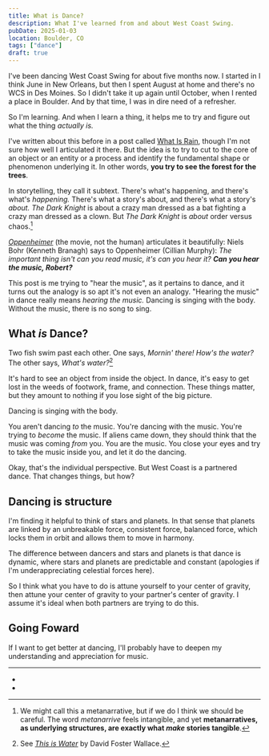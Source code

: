 ```yaml
---
title: What is Dance?
description: What I've learned from and about West Coast Swing.
pubDate: 2025-01-03
location: Boulder, CO
tags: ["dance"]
draft: true
---
```


I've been dancing West Coast Swing for about five months now. I started in I think June in New Orleans, but then I spent August at home and there's no WCS in Des Moines. So I didn't take it up again until October, when I rented a place in Boulder. And by that time, I was in dire need of a refresher.

So I'm learning. And when I learn a thing, it helps me to try and figure out what the thing *actually is.*

I've written about this before in a post called [What Is Rain](../what-is-rain/), though I'm not sure how well I articulated it there. But the idea is to try to cut to the core of an object or an entity or a process and identify the fundamental shape or phenomenon underlying it. In other words, **you try to see the forest for the trees**.

In storytelling, they call it subtext. There's what's happening, and there's what's *happening.* There's what a story's about, and there's what a story's *about.* *The Dark Knight* is about a crazy man dressed as a bat fighting a crazy man dressed as a clown. But *The Dark Knight* is *about* order versus chaos.[^3]

[*Oppenheimer*](https://youtu.be/qiuSBWVdgLI?si=02sJJod6FA9kdgK6) (the movie, not the human) articulates it beautifully: Niels Bohr (Kenneth Branagh) says to Oppenheimer (Cillian Murphy): *The important thing isn't can you read music, it's can you hear it?* ***Can you hear the music, Robert?***

This post is me trying to "hear the music", as it pertains to dance, and it turns out the analogy is so apt it's not even an analogy. "Hearing the music" in dance really means *hearing the music.* Dancing is singing with the body. Without the music, there is no song to sing.

## What *is* Dance?

Two fish swim past each other. One says, *Mornin' there! How's the water?* The other says, *What's water?*[^1]

It's hard to see an object from inside the object. In dance, it's easy to get lost in the weeds of footwork, frame, and connection. These things matter, but they amount to nothing if you lose sight of the big picture.

Dancing is singing with the body.
 
You aren't dancing *to* the music. You're dancing with the music. You're trying to *become* the music. If aliens came down, they should think that the music was coming *from* you. You are the music. You close your eyes and try to take the music inside you, and let it do the dancing.

Okay, that's the individual perspective. But West Coast is a partnered dance. That changes things, but how?

## Dancing is structure

I'm finding it helpful to think of stars and planets. In that sense that planets are linked by an unbreakable force, consistent force, balanced force, which locks them in orbit and allows them to move in harmony.

The difference between dancers and stars and planets is that dance is dynamic, where stars and planets are predictable and constant (apologies if I'm underappreciating celestial forces here).

So I think what you have to do is attune yourself to your center of gravity, then attune your center of gravity to your partner's center of gravity. I assume it's ideal when both partners are trying to do this.

## Going Foward

If I want to get better at dancing, I'll probably have to deepen my understanding and appreciation for music.

---

- [^3]: We might call this a metanarrative, but if we do I think we should be careful. The word *metanarrive* feels intangible, and yet **metanarratives, as underlying structures, are exactly what *make* stories tangible**.
- [^1]: See [*This is Water*](https://fs.blog/david-foster-wallace-this-is-water/) by David Foster Wallace.
